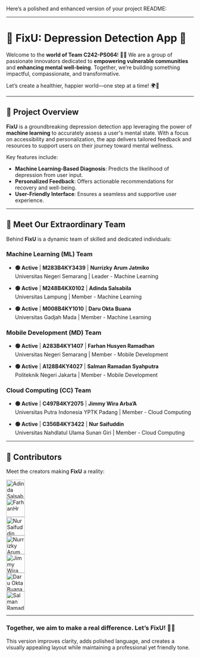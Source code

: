 Here’s a polished and enhanced version of your project README:

---

# 💚 **FixU: Depression Detection App** 🌱  

Welcome to the **world of Team C242-PS064**! 💪✨ We are a group of passionate innovators dedicated to **empowering vulnerable communities** and **enhancing mental well-being**. Together, we’re building something impactful, compassionate, and transformative.

Let’s create a healthier, happier world—one step at a time! 🌍💙  

---

## 🌟 **Project Overview**  

**FixU** is a groundbreaking depression detection app leveraging the power of **machine learning** to accurately assess a user's mental state. With a focus on accessibility and personalization, the app delivers tailored feedback and resources to support users on their journey toward mental wellness.  

Key features include:  
- **Machine Learning-Based Diagnosis**: Predicts the likelihood of depression from user input.  
- **Personalized Feedback**: Offers actionable recommendations for recovery and well-being.  
- **User-Friendly Interface**: Ensures a seamless and supportive user experience.  

---

## 👥 **Meet Our Extraordinary Team**  

Behind **FixU** is a dynamic team of skilled and dedicated individuals:  

### **Machine Learning (ML) Team**  
- **🟢 Active** | **M283B4KY3439** | **Nurrizky Arum Jatmiko**  
  Universitas Negeri Semarang | Leader - Machine Learning  

- **🟢 Active** | **M248B4KX0102** | **Adinda Salsabila**  
  Universitas Lampung | Member - Machine Learning  

- **🟢 Active** | **M008B4KY1010** | **Daru Okta Buana**  
  Universitas Gadjah Mada | Member - Machine Learning  

### **Mobile Development (MD) Team**  
- **🟢 Active** | **A283B4KY1407** | **Farhan Husyen Ramadhan**  
  Universitas Negeri Semarang | Member - Mobile Development  

- **🟢 Active** | **A128B4KY4027** | **Salman Ramadan Syahputra**  
  Politeknik Negeri Jakarta | Member - Mobile Development  

### **Cloud Computing (CC) Team**  
- **🟢 Active** | **C497B4KY2075** | **Jimmy Wira Arba’A**  
  Universitas Putra Indonesia YPTK Padang | Member - Cloud Computing  

- **🟢 Active** | **C356B4KY3422** | **Nur Saifuddin**  
  Universitas Nahdlatul Ulama Sunan Giri | Member - Cloud Computing  

---

## 🧚 **Contributors**  

Meet the creators making **FixU** a reality:  

<a href="https://github.com/raionclaire"><img src="https://github.com/raionclaire.png" width="50" height="50" alt="Adinda Salsabila"></a>  
<a href="https://github.com/farhanhr"><img src="https://github.com/farhanhr.png" width="50" height="50" alt="FarhanHr"></a>  
<a href="https://github.com/dinDynamiX"><img src="https://github.com/dinDynamiX.png" width="50" height="50" alt="Nur Saifuddin"></a>  
<a href="https://github.com/nurrizkyaj"><img src="https://github.com/nurrizkyaj.png" width="50" height="50" alt="Nurrizky Arum Jatmiko"></a>  
<a href="https://github.com/jimmywiraarbaa"><img src="https://github.com/jimmywiraarbaa.png" width="50" height="50" alt="Jimmy Wira Arba’A"></a>  
<a href="https://github.com/daruoktab"><img src="https://github.com/daruoktab.png" width="50" height="50" alt="Daru Okta Buana"></a>  
<a href="https://github.com/salmanramadhan"><img src="https://github.com/salmanramadhan.png" width="50" height="50" alt="Salman Ramadan Syahputra"></a>  

---

### **Together, we aim to make a real difference. Let’s FixU!** 🌱💪  

This version improves clarity, adds polished language, and creates a visually appealing layout while maintaining a professional yet friendly tone.
